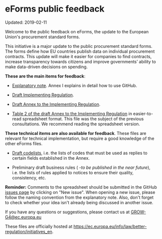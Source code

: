 # eForms public feedback 
Updated: 2019-02-11

Welcome to the public feedback on eForms, the update to the European Union's procurement standard forms.

This initiative is a major update to the public procurement standard forms. The forms define how EU countries publish data on individual procurement contracts. This update will make it easier for companies to find contracts, increase transparency towards citizens and improve governments’ ability to make data-driven decisions on spending. 

__These are the main items for feedback__:

- [Explanatory note](https://github.com/eForms/eForms/blob/master/1_eForms_feedback_explanatory_note.docx). Annex I explains in detail how to use GitHub. 

- [Draft Implementing Regulation](https://github.com/eForms/eForms/blob/master/2_eForms_feedback_Regulation_draft.docx).

- [Draft Annex to the Implementing Regulation](https://github.com/eForms/eForms/blob/master/3_eForms_feedback_Annex_draft.docx). 

- [Table 2 of the draft Annex to the Implementing Regulation](https://github.com/eForms/eForms/blob/master/4_eForms_feedback_Annex_Table_2_spreadsheet_draft.xlsx) in easier-to-read spreadsheet format. This file was the subject of the previous consultations. We recommend reading the spreadsheet version.  

__These technical items are also available for feedback__. These files are relevant for technical implementation, but  require a good knowledge of the other eForms files. 

- [Draft codelists](https://github.com/eForms/eForms/blob/master/5_eForms_feedback_codelists_draft.xlsx), i.e. the lists of codes that must be used as replies to certain fields established in the Annex.

- Preliminary draft business rules ( *-to be published in the near future*), i.e. the lists of rules applied to notices to ensure their quality, consistency, etc.

**Reminder:** Comments to the spreadsheet should be submitted in the GitHub [issues page](https://github.com/eForms/eForms/issues) by clicking on "New issue". When opening a new issue, please follow the naming convention from the explanatory note. Also, don't forget to check whether your idea isn't already being discussed in another issue. 

If you have any questions or suggestions, please contact us at GROW-G4@ec.europa.eu

These files are officially hosted at https://ec.europa.eu/info/law/better-regulation/initiatives_en. 
